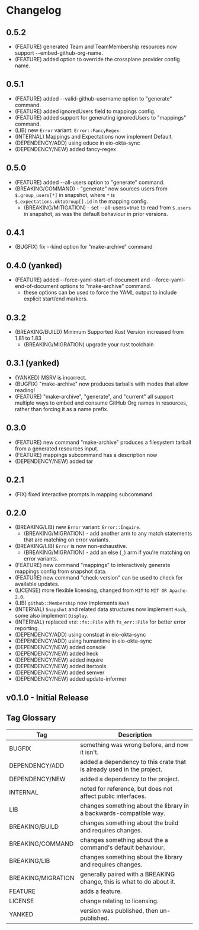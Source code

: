 # Changelog

## 0.5.2

- (FEATURE) generated Team and TeamMembership resources now support --embed-github-org-name.
- (FEATURE) added option to override the crossplane provider config name.

## 0.5.1

- (FEATURE) added --valid-github-username option to "generate" command.
- (FEATURE) added ignoredUsers field to mappings config.
- (FEATURE) added support for generating ignoredUsers to "mappings" command.
- (LIB) new `Error` variant: `Error::FancyRegex`.
- (INTERNAL) Mappings and Expectations now implement Default.
- (DEPENDENCY/ADD) using educe in eio-okta-sync
- (DEPENDENCY/NEW) added fancy-regex

## 0.5.0

- (FEATURE) added --all-users option to "generate" command.
- (BREAKING/COMMAND) - "generate" now sources users from `$.group_users[*]` in snapshot, where `*` is `$.expectations.oktaGroup[].id` in the mapping config.
  - (BREAKING/MITIGATION) - set --all-users=true to read from `$.users` in snapshot, as was the default behaviour in prior versions.

## 0.4.1

- (BUGFIX) fix --kind option for "make-archive" command

## 0.4.0 (yanked)

- (FEATURE) added --force-yaml-start-of-document and --force-yaml-end-of-document options to "make-archive" command.
  - these options can be used to force the YAML output to include explicit start/end markers.

## 0.3.2

- (BREAKING/BUILD) Minimum Supported Rust Version increased from 1.81 to 1.83
  - (BREAKING/MIGRATION) upgrade your rust toolchain

## 0.3.1 (yanked)

- (YANKED) MSRV is incorrect.
- (BUGFIX) "make-archive" now produces tarballs with modes that allow reading!
- (FEATURE) "make-archive", "generate", and "current" all support multiple ways to embed and consume GitHub Org names in resources, rather than forcing it as a name prefix.

## 0.3.0

- (FEATURE) new command "make-archive" produces a filesystem tarball from a generated resources input.
- (FEATURE) mappings subcommand has a description now
- (DEPENDENCY/NEW) added tar

## 0.2.1

- (FIX) fixed interactive prompts in mapping subcommand.

## 0.2.0

- (BREAKING/LIB) new `Error` variant: `Error::Inquire`.
  - (BREAKING/MIGRATION) - add another arm to any match statements that are matching on error variants.
- (BREAKING/LIB) `Error` is now non-exhaustive.
  - (BREAKING/MIGRATION) - add an else (`_`) arm if you're matching on error variants.
- (FEATURE) new command "mappings" to interactively generate mappings config from snapshot data.
- (FEATURE) new command "check-version" can be used to check for available updates.
- (LICENSE) more flexible licensing, changed from `MIT` to `MIT OR Apache-2.0`.
- (LIB) `github::Membership` now implements `Hash`
- (INTERNAL) `Snapshot` and related data structures now implement `Hash`, some also implement `Display`.
- (INTERNAL) replaced `std::fs::File` with `fs_err::File` for better error reporting.
- (DEPENDENCY/ADD) using constcat in eio-okta-sync
- (DEPENDENCY/ADD) using humantime in eio-okta-sync
- (DEPENDENCY/NEW) added console
- (DEPENDENCY/NEW) added heck
- (DEPENDENCY/NEW) added inquire
- (DEPENDENCY/NEW) added itertools
- (DEPENDENCY/NEW) added semver
- (DEPENDENCY/NEW) added update-informer

## v0.1.0 - Initial Release

## Tag Glossary

| Tag                | Description
|--------------------|------------
| BUGFIX             | something was wrong before, and now it isn't.
| DEPENDENCY/ADD     | added a dependency to this crate that is already used in the project.
| DEPENDENCY/NEW     | added a dependency to the project.
| INTERNAL           | noted for reference, but does not affect public interfaces.
| LIB                | changes something about the library in a backwards-compatible way.
| BREAKING/BUILD     | changes something about the build and requires changes.
| BREAKING/COMMAND   | changes something about the a command's default behaviour.
| BREAKING/LIB       | changes something about the library and requires changes.
| BREAKING/MIGRATION | generally paired with a BREAKING change, this is what to do about it.
| FEATURE            | adds a feature.
| LICENSE            | change relating to licensing.
| YANKED             | version was published, then un-published.

